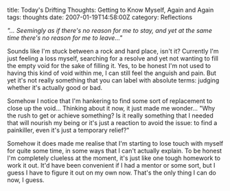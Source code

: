 title: Today's Drifting Thoughts: Getting to Know Myself, Again and Again
tags: thoughts
date: 2007-01-19T14:58:00Z
category: Reflections

*"… Seemingly as if there's no reason for me to stay, and yet at the same time there's no reason for me to leave…"*

Sounds like I'm stuck between a rock and hard place, isn't it? Currently I'm just feeling a loss myself, searching for a resolve and yet not wanting to fill the empty void for the sake of filling it. Yes, to be honest I'm not used to having this kind of void within me, I can still feel the anguish and pain. But yet it's not really something that you can label with absolute terms: judging whether it's actually good or bad.

Somehow I notice that I'm hankering to find some sort of replacement to close up the void… Thinking about it now, it just made me wonder… "Why the rush to get or achieve something? Is it really something that I needed that will nourish my being or it's just a reaction to avoid the issue: to find a painkiller, even it's just a temporary relief?"

Somehow it does made me realise that I'm starting to lose touch with myself for quite some time, in some ways that I can't actually explain. To be honest I'm completely clueless at the moment, it's just like one tough homework to work it out. It'd have been convenient if I had a mentor or some sort, but I guess I have to figure it out on my own now. That's the only thing I can do now, I guess.

